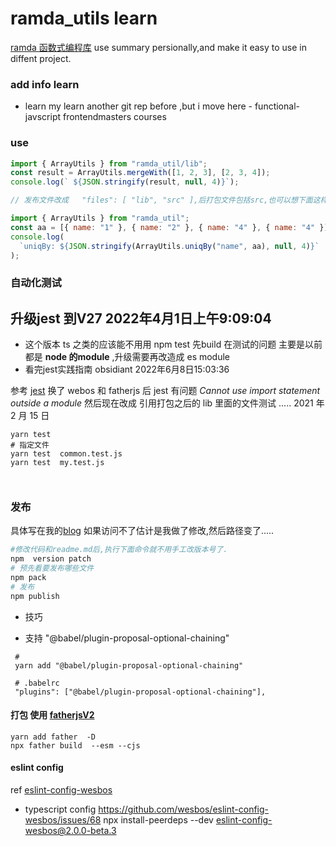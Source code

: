 
# ramda_utils learn 

[ramda 函数式编程库](https://adispring.coding.me/2017/10/21/What-Function-Should-I-Use/) use summary persionally,and make it easy to use in diffent project.

### add info learn

- learn
  my learn another git rep before ,but i move here - functional-javscript
  frontendmasters courses

### use

```js
import { ArrayUtils } from "ramda_util/lib";
const result = ArrayUtils.mergeWith([1, 2, 3], [2, 3, 4]);
console.log(` ${JSON.stringify(result, null, 4)}`);

// 发布文件改成   "files": [ "lib", "src" ],后打包文件包括src,也可以想下面这样引用了.

import { ArrayUtils } from "ramda_util";
const aa = [{ name: "1" }, { name: "2" }, { name: "4" }, { name: "4" }];
console.log(
  `uniqBy: ${JSON.stringify(ArrayUtils.uniqBy("name", aa), null, 4)}`
);
```

### 自动化测试

## 升级jest 到V27  2022年4月1日上午9:09:04
- 这个版本 ts 之类的应该能不用用 npm test 先build 在测试的问题
主要是以前都是 **node 的module**  ,升级需要再改造成 es module 
- 看完jest实践指南  obsidiant 2022年6月8日15:03:36


参考 [jest][jesto]
换了 webos 和 fatherjs 后 jest 有问题 _Cannot use import statement outside a module_
然后现在改成 引用打包之后的 lib 里面的文件测试 ..... 2021 年 2 月 15 日







```
yarn test
# 指定文件
yarn test  common.test.js
yarn test  my.test.js



```

### 发布

具体写在我的[blog][npmpub] 如果访问不了估计是我做了修改,然后路径变了.....

```bash
#修改代码和readme.md后,执行下面命令就不用手工改版本号了.
npm  version patch
# 预先看要发布哪些文件
npm pack
# 发布
npm publish
```

- 技巧

[jesto]: https://jestjs.io/docs/zh-Hans/24.6/getting-started
[npmpub]: https://www.jingzy.top/2019/07/15/npm_publish/

- 支持 "@babel/plugin-proposal-optional-chaining"

```
 #
 yarn add "@babel/plugin-proposal-optional-chaining"

 # .babelrc
 "plugins": ["@babel/plugin-proposal-optional-chaining"],

```

#### 打包 使用 [fatherjsV2](https://github.com/umijs/father/tree/2.x)

```
yarn add father  -D
npx father build  --esm --cjs
```

#### eslint config

ref [eslint-config-wesbos](https://github.com/wesbos/eslint-config-wesbos)

- typescript config https://github.com/wesbos/eslint-config-wesbos/issues/68
  npx install-peerdeps --dev eslint-config-wesbos@2.0.0-beta.3
